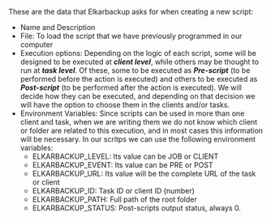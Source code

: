 These are the data that Elkarbackup asks for when creating a new script:

* Name and Description
* File: To load the script that we have previously programmed in our computer
* Execution options: Depending on the logic of each script, some will be designed to be executed at _**client level**_, while others may be thought to run at _**task level**_. Of these, some to be executed as _**Pre-script**_ \(to be performed before the action is executed\) and others to be executed as _**Post-script**_ \(to be performed after the action is executed\). We will decide how they can be executed, and depending on that decision we will have the option to choose them in the clients and/or tasks.
* Environment Variables: Since scripts can be used in more than one client and task, when we are writing them we do not know which client or folder are related to this execution, and in most cases this information will be necessary. In our scritps we can use the following environment variables:
  * ELKARBACKUP\_LEVEL: Its value can be JOB or CLIENT  
  * ELKARBACKUP\_EVENT: Its value can be PRE or POST
  * ELKARBACKUP\_URL: Its value will be the complete URL of the task or client
  * ELKARBACKUP\_ID: Task ID or client ID \(number\)
  * ELKARBACKUP\_PATH: Full path of the root folder
  * ELKARBACKUP\_STATUS: Post-scripts output status, always 0.



